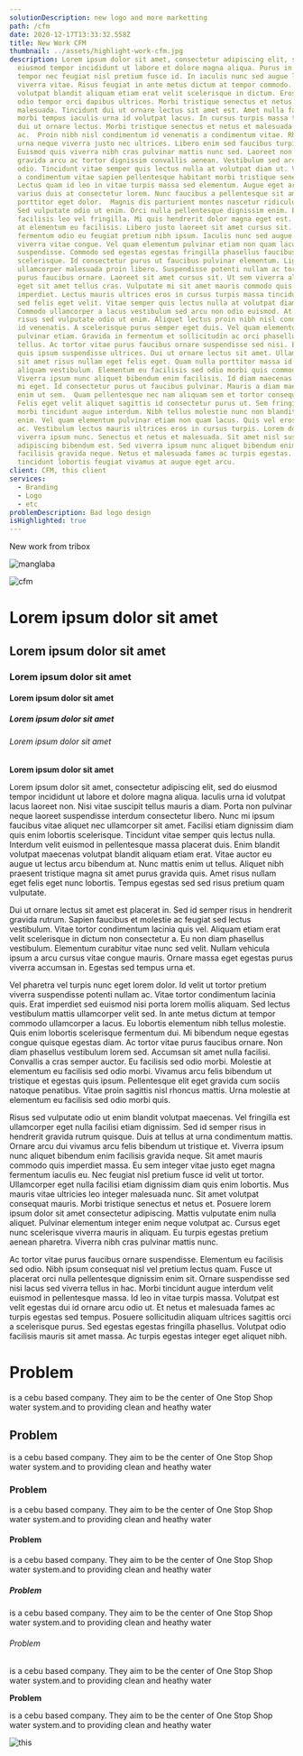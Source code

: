 ```yaml
---
solutionDescription: new logo and more marketting
path: /cfm
date: 2020-12-17T13:33:32.558Z
title: New Work CFM
thumbnail: ../assets/highlight-work-cfm.jpg
description: Lorem ipsum dolor sit amet, consectetur adipiscing elit, sed do
  eiusmod tempor incididunt ut labore et dolore magna aliqua. Purus in massa
  tempor nec feugiat nisl pretium fusce id. In iaculis nunc sed augue lacus
  viverra vitae. Risus feugiat in ante metus dictum at tempor commodo. Maecenas
  volutpat blandit aliquam etiam erat velit scelerisque in dictum. Eros donec ac
  odio tempor orci dapibus ultrices. Morbi tristique senectus et netus et
  malesuada. Tincidunt dui ut ornare lectus sit amet est. Amet nulla facilisi
  morbi tempus iaculis urna id volutpat lacus. In cursus turpis massa tincidunt
  dui ut ornare lectus. Morbi tristique senectus et netus et malesuada fames
  ac.  Proin nibh nisl condimentum id venenatis a condimentum vitae. Rhoncus
  urna neque viverra justo nec ultrices. Libero enim sed faucibus turpis.
  Euismod quis viverra nibh cras pulvinar mattis nunc sed. Laoreet non curabitur
  gravida arcu ac tortor dignissim convallis aenean. Vestibulum sed arcu non
  odio. Tincidunt vitae semper quis lectus nulla at volutpat diam ut. Venenatis
  a condimentum vitae sapien pellentesque habitant morbi tristique senectus.
  Lectus quam id leo in vitae turpis massa sed elementum. Augue eget arcu dictum
  varius duis at consectetur lorem. Nunc faucibus a pellentesque sit amet
  porttitor eget dolor.  Magnis dis parturient montes nascetur ridiculus mus.
  Sed vulputate odio ut enim. Orci nulla pellentesque dignissim enim. Elementum
  facilisis leo vel fringilla. Mi quis hendrerit dolor magna eget est. Molestie
  at elementum eu facilisis. Libero justo laoreet sit amet cursus sit. Cras
  fermentum odio eu feugiat pretium nibh ipsum. Iaculis nunc sed augue lacus
  viverra vitae congue. Vel quam elementum pulvinar etiam non quam lacus
  suspendisse. Commodo sed egestas egestas fringilla phasellus faucibus
  scelerisque. Id consectetur purus ut faucibus pulvinar elementum. Ligula
  ullamcorper malesuada proin libero. Suspendisse potenti nullam ac tortor vitae
  purus faucibus ornare. Laoreet sit amet cursus sit. Ut sem viverra aliquet
  eget sit amet tellus cras. Vulputate mi sit amet mauris commodo quis
  imperdiet. Lectus mauris ultrices eros in cursus turpis massa tincidunt.  Cras
  sed felis eget velit. Vitae semper quis lectus nulla at volutpat diam ut.
  Commodo ullamcorper a lacus vestibulum sed arcu non odio euismod. At quis
  risus sed vulputate odio ut enim. Aliquet lectus proin nibh nisl condimentum
  id venenatis. A scelerisque purus semper eget duis. Vel quam elementum
  pulvinar etiam. Gravida in fermentum et sollicitudin ac orci phasellus egestas
  tellus. Ac tortor vitae purus faucibus ornare suspendisse sed nisi. Et egestas
  quis ipsum suspendisse ultrices. Dui ut ornare lectus sit amet. Ullamcorper
  sit amet risus nullam eget felis eget. Quam nulla porttitor massa id neque
  aliquam vestibulum. Elementum eu facilisis sed odio morbi quis commodo odio.
  Viverra ipsum nunc aliquet bibendum enim facilisis. Id diam maecenas ultricies
  mi eget. Id consectetur purus ut faucibus pulvinar. Mauris a diam maecenas sed
  enim ut sem.  Quam pellentesque nec nam aliquam sem et tortor consequat id.
  Felis eget velit aliquet sagittis id consectetur purus ut. Sem fringilla ut
  morbi tincidunt augue interdum. Nibh tellus molestie nunc non blandit massa
  enim. Vel quam elementum pulvinar etiam non quam lacus. Quis vel eros donec
  ac. Vestibulum lectus mauris ultrices eros in cursus turpis. Lorem dolor sed
  viverra ipsum nunc. Senectus et netus et malesuada. Sit amet nisl suscipit
  adipiscing bibendum est. Sed viverra ipsum nunc aliquet bibendum enim
  facilisis gravida neque. Netus et malesuada fames ac turpis egestas. Cras
  tincidunt lobortis feugiat vivamus at augue eget arcu.
client: CFM, this client
services:
  - Branding
  - Logo
  - etc
problemDescription: Bad logo design
isHighlighted: true
---
```

New work from tribox



![manglaba](../assets/highlight-work-manglaba.jpg "mangalba")





![cfm](../assets/highlight-work-cfm.jpg "cfm")

# Lorem ipsum dolor sit amet

## Lorem ipsum dolor sit amet

### Lorem ipsum dolor sit amet

#### Lorem ipsum dolor sit amet

##### Lorem ipsum dolor sit amet

###### Lorem ipsum dolor sit amet

**Lorem ipsum dolor sit amet**

Lorem ipsum dolor sit amet, consectetur adipiscing elit, sed do eiusmod tempor incididunt ut labore et dolore magna aliqua. Iaculis urna id volutpat lacus laoreet non. Nisi vitae suscipit tellus mauris a diam. Porta non pulvinar neque laoreet suspendisse interdum consectetur libero. Nunc mi ipsum faucibus vitae aliquet nec ullamcorper sit amet. Facilisi etiam dignissim diam quis enim lobortis scelerisque. Tincidunt vitae semper quis lectus nulla. Interdum velit euismod in pellentesque massa placerat duis. Enim blandit volutpat maecenas volutpat blandit aliquam etiam erat. Vitae auctor eu augue ut lectus arcu bibendum at. Nunc mattis enim ut tellus. Aliquet nibh praesent tristique magna sit amet purus gravida quis. Amet risus nullam eget felis eget nunc lobortis. Tempus egestas sed sed risus pretium quam vulputate.

Dui ut ornare lectus sit amet est placerat in. Sed id semper risus in hendrerit gravida rutrum. Sapien faucibus et molestie ac feugiat sed lectus vestibulum. Vitae tortor condimentum lacinia quis vel. Aliquam etiam erat velit scelerisque in dictum non consectetur a. Eu non diam phasellus vestibulum. Elementum curabitur vitae nunc sed velit. Nullam vehicula ipsum a arcu cursus vitae congue mauris. Ornare massa eget egestas purus viverra accumsan in. Egestas sed tempus urna et.

Vel pharetra vel turpis nunc eget lorem dolor. Id velit ut tortor pretium viverra suspendisse potenti nullam ac. Vitae tortor condimentum lacinia quis. Erat imperdiet sed euismod nisi porta lorem mollis aliquam. Sed lectus vestibulum mattis ullamcorper velit sed. In ante metus dictum at tempor commodo ullamcorper a lacus. Eu lobortis elementum nibh tellus molestie. Quis enim lobortis scelerisque fermentum dui. Mi bibendum neque egestas congue quisque egestas diam. Ac tortor vitae purus faucibus ornare. Non diam phasellus vestibulum lorem sed. Accumsan sit amet nulla facilisi. Convallis a cras semper auctor. Eu facilisis sed odio morbi. Molestie at elementum eu facilisis sed odio morbi. Vivamus arcu felis bibendum ut tristique et egestas quis ipsum. Pellentesque elit eget gravida cum sociis natoque penatibus. Vitae proin sagittis nisl rhoncus mattis. Urna molestie at elementum eu facilisis sed odio morbi quis.

Risus sed vulputate odio ut enim blandit volutpat maecenas. Vel fringilla est ullamcorper eget nulla facilisi etiam dignissim. Sed id semper risus in hendrerit gravida rutrum quisque. Duis at tellus at urna condimentum mattis. Ornare arcu dui vivamus arcu felis bibendum ut tristique et. Viverra ipsum nunc aliquet bibendum enim facilisis gravida neque. Sit amet mauris commodo quis imperdiet massa. Eu sem integer vitae justo eget magna fermentum iaculis eu. Nec feugiat nisl pretium fusce id velit ut tortor. Ullamcorper eget nulla facilisi etiam dignissim diam quis enim lobortis. Mus mauris vitae ultricies leo integer malesuada nunc. Sit amet volutpat consequat mauris. Morbi tristique senectus et netus et. Posuere lorem ipsum dolor sit amet consectetur adipiscing. Mattis vulputate enim nulla aliquet. Pulvinar elementum integer enim neque volutpat ac. Cursus eget nunc scelerisque viverra mauris in aliquam. Eu turpis egestas pretium aenean pharetra. Viverra nibh cras pulvinar mattis nunc.

Ac tortor vitae purus faucibus ornare suspendisse. Elementum eu facilisis sed odio. Nibh ipsum consequat nisl vel pretium lectus quam. Fusce ut placerat orci nulla pellentesque dignissim enim sit. Ornare suspendisse sed nisi lacus sed viverra tellus in hac. Morbi tincidunt augue interdum velit euismod in pellentesque massa. Id leo in vitae turpis massa. Volutpat est velit egestas dui id ornare arcu odio ut. Et netus et malesuada fames ac turpis egestas sed tempus. Posuere sollicitudin aliquam ultrices sagittis orci a scelerisque purus. Sed egestas egestas fringilla phasellus. Volutpat odio facilisis mauris sit amet massa. Ac turpis egestas integer eget aliquet nibh.



# Problem

is a cebu based company. They aim to be the center
of One Stop Shop water  system.and to providing clean
and heathy water



## Problem

is a cebu based company. They aim to be the center
of One Stop Shop water  system.and to providing clean
and heathy water



### Problem

is a cebu based company. They aim to be the center
of One Stop Shop water  system.and to providing clean
and heathy water



#### Problem

is a cebu based company. They aim to be the center
of One Stop Shop water  system.and to providing clean
and heathy water



##### Problem

is a cebu based company. They aim to be the center
of One Stop Shop water  system.and to providing clean
and heathy water



###### Problem

is a cebu based company. They aim to be the center
of One Stop Shop water  system.and to providing clean
and heathy water



**Problem**

is a cebu based company. They aim to be the center
of One Stop Shop water  system.and to providing clean
and heathy water

![this](../assets/highlight-work-cfm.jpg "again")